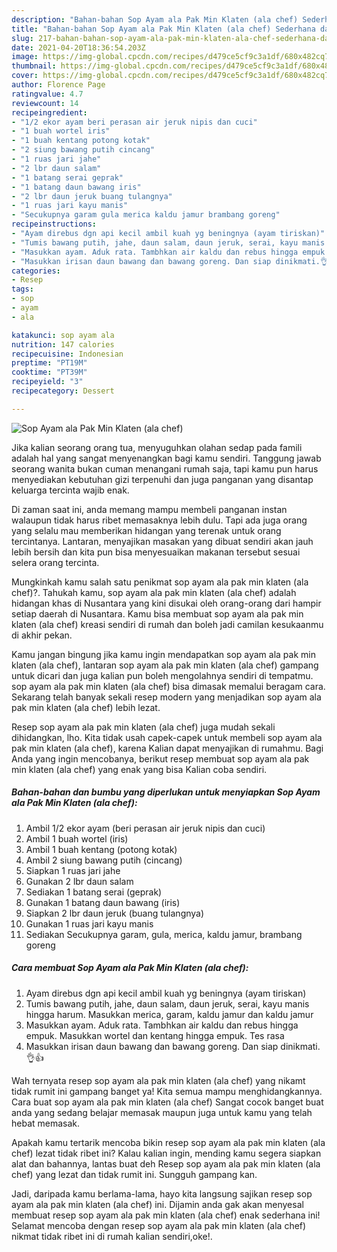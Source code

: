 ```yaml
---
description: "Bahan-bahan Sop Ayam ala Pak Min Klaten (ala chef) Sederhana dan Mudah Dibuat"
title: "Bahan-bahan Sop Ayam ala Pak Min Klaten (ala chef) Sederhana dan Mudah Dibuat"
slug: 217-bahan-bahan-sop-ayam-ala-pak-min-klaten-ala-chef-sederhana-dan-mudah-dibuat
date: 2021-04-20T18:36:54.203Z
image: https://img-global.cpcdn.com/recipes/d479ce5cf9c3a1df/680x482cq70/sop-ayam-ala-pak-min-klaten-ala-chef-foto-resep-utama.jpg
thumbnail: https://img-global.cpcdn.com/recipes/d479ce5cf9c3a1df/680x482cq70/sop-ayam-ala-pak-min-klaten-ala-chef-foto-resep-utama.jpg
cover: https://img-global.cpcdn.com/recipes/d479ce5cf9c3a1df/680x482cq70/sop-ayam-ala-pak-min-klaten-ala-chef-foto-resep-utama.jpg
author: Florence Page
ratingvalue: 4.7
reviewcount: 14
recipeingredient:
- "1/2 ekor ayam beri perasan air jeruk nipis dan cuci"
- "1 buah wortel iris"
- "1 buah kentang potong kotak"
- "2 siung bawang putih cincang"
- "1 ruas jari jahe"
- "2 lbr daun salam"
- "1 batang serai geprak"
- "1 batang daun bawang iris"
- "2 lbr daun jeruk buang tulangnya"
- "1 ruas jari kayu manis"
- "Secukupnya garam gula merica kaldu jamur brambang goreng"
recipeinstructions:
- "Ayam direbus dgn api kecil ambil kuah yg beningnya (ayam tiriskan)"
- "Tumis bawang putih, jahe, daun salam, daun jeruk, serai, kayu manis hingga harum. Masukkan merica, garam, kaldu jamur dan kaldu jamur"
- "Masukkan ayam. Aduk rata. Tambhkan air kaldu dan rebus hingga empuk. Masukkan wortel dan kentang hingga empuk. Tes rasa"
- "Masukkan irisan daun bawang dan bawang goreng. Dan siap dinikmati.👌👍"
categories:
- Resep
tags:
- sop
- ayam
- ala

katakunci: sop ayam ala 
nutrition: 147 calories
recipecuisine: Indonesian
preptime: "PT19M"
cooktime: "PT39M"
recipeyield: "3"
recipecategory: Dessert

---
```



![Sop Ayam ala Pak Min Klaten (ala chef)](https://img-global.cpcdn.com/recipes/d479ce5cf9c3a1df/680x482cq70/sop-ayam-ala-pak-min-klaten-ala-chef-foto-resep-utama.jpg)

Jika kalian seorang orang tua, menyuguhkan olahan sedap pada famili adalah hal yang sangat menyenangkan bagi kamu sendiri. Tanggung jawab seorang  wanita bukan cuman menangani rumah saja, tapi kamu pun harus menyediakan kebutuhan gizi terpenuhi dan juga panganan yang disantap keluarga tercinta wajib enak.

Di zaman  saat ini, anda memang mampu membeli panganan instan walaupun tidak harus ribet memasaknya lebih dulu. Tapi ada juga orang yang selalu mau memberikan hidangan yang terenak untuk orang tercintanya. Lantaran, menyajikan masakan yang dibuat sendiri akan jauh lebih bersih dan kita pun bisa menyesuaikan makanan tersebut sesuai selera orang tercinta. 



Mungkinkah kamu salah satu penikmat sop ayam ala pak min klaten (ala chef)?. Tahukah kamu, sop ayam ala pak min klaten (ala chef) adalah hidangan khas di Nusantara yang kini disukai oleh orang-orang dari hampir setiap daerah di Nusantara. Kamu bisa membuat sop ayam ala pak min klaten (ala chef) kreasi sendiri di rumah dan boleh jadi camilan kesukaanmu di akhir pekan.

Kamu jangan bingung jika kamu ingin mendapatkan sop ayam ala pak min klaten (ala chef), lantaran sop ayam ala pak min klaten (ala chef) gampang untuk dicari dan juga kalian pun boleh mengolahnya sendiri di tempatmu. sop ayam ala pak min klaten (ala chef) bisa dimasak memalui beragam cara. Sekarang telah banyak sekali resep modern yang menjadikan sop ayam ala pak min klaten (ala chef) lebih lezat.

Resep sop ayam ala pak min klaten (ala chef) juga mudah sekali dihidangkan, lho. Kita tidak usah capek-capek untuk membeli sop ayam ala pak min klaten (ala chef), karena Kalian dapat menyajikan di rumahmu. Bagi Anda yang ingin mencobanya, berikut resep membuat sop ayam ala pak min klaten (ala chef) yang enak yang bisa Kalian coba sendiri.

<!--inarticleads1-->

##### Bahan-bahan dan bumbu yang diperlukan untuk menyiapkan Sop Ayam ala Pak Min Klaten (ala chef):

1. Ambil 1/2 ekor ayam (beri perasan air jeruk nipis dan cuci)
1. Ambil 1 buah wortel (iris)
1. Ambil 1 buah kentang (potong kotak)
1. Ambil 2 siung bawang putih (cincang)
1. Siapkan 1 ruas jari jahe
1. Gunakan 2 lbr daun salam
1. Sediakan 1 batang serai (geprak)
1. Gunakan 1 batang daun bawang (iris)
1. Siapkan 2 lbr daun jeruk (buang tulangnya)
1. Gunakan 1 ruas jari kayu manis
1. Sediakan Secukupnya garam, gula, merica, kaldu jamur, brambang goreng




<!--inarticleads2-->

##### Cara membuat Sop Ayam ala Pak Min Klaten (ala chef):

1. Ayam direbus dgn api kecil ambil kuah yg beningnya (ayam tiriskan)
1. Tumis bawang putih, jahe, daun salam, daun jeruk, serai, kayu manis hingga harum. Masukkan merica, garam, kaldu jamur dan kaldu jamur
1. Masukkan ayam. Aduk rata. Tambhkan air kaldu dan rebus hingga empuk. Masukkan wortel dan kentang hingga empuk. Tes rasa
1. Masukkan irisan daun bawang dan bawang goreng. Dan siap dinikmati.👌👍




Wah ternyata resep sop ayam ala pak min klaten (ala chef) yang nikamt tidak rumit ini gampang banget ya! Kita semua mampu menghidangkannya. Cara buat sop ayam ala pak min klaten (ala chef) Sangat cocok banget buat anda yang sedang belajar memasak maupun juga untuk kamu yang telah hebat memasak.

Apakah kamu tertarik mencoba bikin resep sop ayam ala pak min klaten (ala chef) lezat tidak ribet ini? Kalau kalian ingin, mending kamu segera siapkan alat dan bahannya, lantas buat deh Resep sop ayam ala pak min klaten (ala chef) yang lezat dan tidak rumit ini. Sungguh gampang kan. 

Jadi, daripada kamu berlama-lama, hayo kita langsung sajikan resep sop ayam ala pak min klaten (ala chef) ini. Dijamin anda gak akan menyesal membuat resep sop ayam ala pak min klaten (ala chef) enak sederhana ini! Selamat mencoba dengan resep sop ayam ala pak min klaten (ala chef) nikmat tidak ribet ini di rumah kalian sendiri,oke!.

